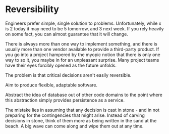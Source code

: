 # Reversibility

Engineers prefer simple, single solution to problems. Unfortunately, while x is 2 today it may need to be 5 tomorrow, and 3 next week. If you rely heavily on some fact, you can almost guarantee that it will change.

There is always more than one way to implement something, and there is usually more than one vendor available to provide a third-party product. If you go into a project hampered by the myopic notion that there is only one way to so it, you maybe in for an unpleasant surprise. Many project teams have their eyes forcibly opened as the future unfolds.

The problem is that critical decisions aren't easily reversible.

Aim to produce flexible, adaptable software.

Abstract the idea of database out of other code domains to the point where this abstraction simply provides persistence as a service.

The mistake lies in assuming that any decision is cast in stone - and in not preparing for the contingencies that might arise. Instead of carving decisions in stone, think of them more as being written in the sand at the beach. A big wave can come along and wipe them out at any time.